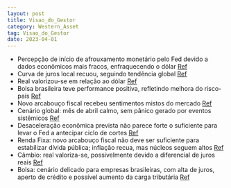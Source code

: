 ```yaml
---
layout: post
title: Visao_do_Gestor
category: Western_Asset
tag: Visao_do_Gestor
date: 2023-04-01
---
```


- Percepção de início de afrouxamento monetário pelo Fed devido a dados econômicos mais fracos, enfraquecendo o dólar
<a href="#" onclick="search_on_pdf('Visão do GestorNewsletter MensalSumário � Ganhou força a percepção de um in-ício de afrouxamento')">Ref</a>
- Curva de juros local recuou, seguindo tendência global
<a href="#" onclick="search_on_pdf('dólar. � A curva de juros local recuou mais uma vez, seguindo a tendência global. � O real també')">Ref</a>
- Real valorizou-se em relação ao dólar
<a href="#" onclick="search_on_pdf('continuou atuando para a desvalorização do dólar, mas a performance da moeda brasileira tem chamado')">Ref</a>
- Bolsa brasileira teve performance positiva, refletindo melhora do risco-país
<a href="#" onclick="search_on_pdf('BolsaA bolsa brasileira apresentou boa performance relativa no mês, subindo 3,5% em dólar e 1,9% e')">Ref</a>
- Novo arcabouço fiscal recebeu sentimentos mistos do mercado
<a href="#" onclick="search_on_pdf('as empresas.Fatos Que Marcaram Os Mercados No MêsRenda Fixa    Câmbio BolsaO novo arcabouço fis')">Ref</a>
- Cenário global: mês de abril calmo, sem pânico gerado por eventos sistêmicos
<a href="#" onclick="search_on_pdf('Cenário GlobalAbril foi um mês relativamente calmo no cenário global, depois de um mês de março dom')">Ref</a>
- Desaceleração econômica prevista não parece forte o suficiente para levar o Fed a antecipar ciclo de cortes
<a href="#" onclick="search_on_pdf('desaceleração não será tão forte a ponto de levar o Fed a antecipar um ciclo de cortes. A bolsa ame')">Ref</a>
- Renda Fixa: novo arcabouço fiscal não deve ser suficiente para estabilizar dívida pública; inflação recua, mas núcleos seguem altos
<a href="#" onclick="search_on_pdf('Cenário LocalRenda FixaNo mês em que finalmente temos um texto do novo arcabouço fiscal, o mercado')">Ref</a>
- Câmbio: real valoriza-se, possivelmente devido a diferencial de juros reais
<a href="#" onclick="search_on_pdf('continuou atuando para a desvalorização do dólar, mas a performance da moeda brasileira tem chamado')">Ref</a>
- Bolsa: cenário delicado para empresas brasileiras, com alta de juros, aperto de crédito e possível aumento da carga tributária
<a href="#" onclick="search_on_pdf('câmbio. No entanto, avaliamos que o cenário para as empresas brasileiras continua delicado, com as ')">Ref</a>
